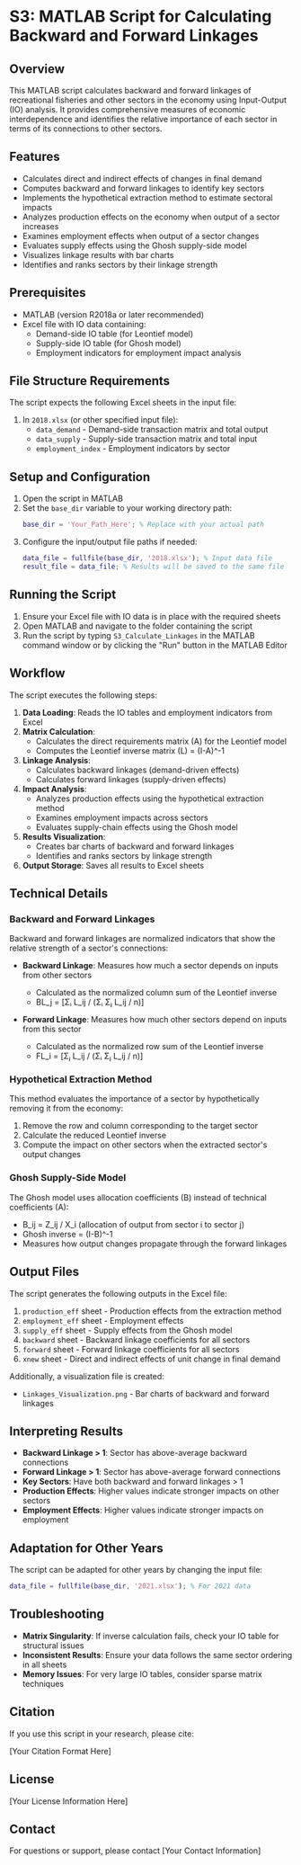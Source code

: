 # S3: MATLAB Script for Calculating Backward and Forward Linkages

## Overview

This MATLAB script calculates backward and forward linkages of recreational fisheries and other sectors in the economy using Input-Output (IO) analysis. It provides comprehensive measures of economic interdependence and identifies the relative importance of each sector in terms of its connections to other sectors.

## Features

- Calculates direct and indirect effects of changes in final demand
- Computes backward and forward linkages to identify key sectors
- Implements the hypothetical extraction method to estimate sectoral impacts
- Analyzes production effects on the economy when output of a sector increases
- Examines employment effects when output of a sector changes
- Evaluates supply effects using the Ghosh supply-side model
- Visualizes linkage results with bar charts
- Identifies and ranks sectors by their linkage strength

## Prerequisites

- MATLAB (version R2018a or later recommended)
- Excel file with IO data containing:
  - Demand-side IO table (for Leontief model)
  - Supply-side IO table (for Ghosh model)
  - Employment indicators for employment impact analysis

## File Structure Requirements

The script expects the following Excel sheets in the input file:

1. In `2018.xlsx` (or other specified input file):
   - `data_demand` - Demand-side transaction matrix and total output
   - `data_supply` - Supply-side transaction matrix and total input
   - `employment_index` - Employment indicators by sector

## Setup and Configuration

1. Open the script in MATLAB
2. Set the `base_dir` variable to your working directory path:
   ```matlab
   base_dir = 'Your_Path_Here'; % Replace with your actual path
   ```
3. Configure the input/output file paths if needed:
   ```matlab
   data_file = fullfile(base_dir, '2018.xlsx'); % Input data file
   result_file = data_file; % Results will be saved to the same file
   ```

## Running the Script

1. Ensure your Excel file with IO data is in place with the required sheets
2. Open MATLAB and navigate to the folder containing the script
3. Run the script by typing `S3_Calculate_Linkages` in the MATLAB command window or by clicking the "Run" button in the MATLAB Editor

## Workflow

The script executes the following steps:

1. **Data Loading**: Reads the IO tables and employment indicators from Excel
2. **Matrix Calculation**:
   - Calculates the direct requirements matrix (A) for the Leontief model
   - Computes the Leontief inverse matrix (L) = (I-A)^-1
3. **Linkage Analysis**:
   - Calculates backward linkages (demand-driven effects)
   - Calculates forward linkages (supply-driven effects)
4. **Impact Analysis**:
   - Analyzes production effects using the hypothetical extraction method
   - Examines employment impacts across sectors
   - Evaluates supply-chain effects using the Ghosh model
5. **Results Visualization**:
   - Creates bar charts of backward and forward linkages
   - Identifies and ranks sectors by linkage strength
6. **Output Storage**: Saves all results to Excel sheets

## Technical Details

### Backward and Forward Linkages

Backward and forward linkages are normalized indicators that show the relative strength of a sector's connections:

- **Backward Linkage**: Measures how much a sector depends on inputs from other sectors
  - Calculated as the normalized column sum of the Leontief inverse
  - BL_j = [Σᵢ L_ij / (Σᵢ Σⱼ L_ij / n)]

- **Forward Linkage**: Measures how much other sectors depend on inputs from this sector
  - Calculated as the normalized row sum of the Leontief inverse
  - FL_i = [Σⱼ L_ij / (Σᵢ Σⱼ L_ij / n)]

### Hypothetical Extraction Method

This method evaluates the importance of a sector by hypothetically removing it from the economy:

1. Remove the row and column corresponding to the target sector
2. Calculate the reduced Leontief inverse
3. Compute the impact on other sectors when the extracted sector's output changes

### Ghosh Supply-Side Model

The Ghosh model uses allocation coefficients (B) instead of technical coefficients (A):
- B_ij = Z_ij / X_i (allocation of output from sector i to sector j)
- Ghosh inverse = (I-B)^-1
- Measures how output changes propagate through the forward linkages

## Output Files

The script generates the following outputs in the Excel file:

1. `production_eff` sheet - Production effects from the extraction method
2. `employment_eff` sheet - Employment effects 
3. `supply_eff` sheet - Supply effects from the Ghosh model
4. `backward` sheet - Backward linkage coefficients for all sectors
5. `forward` sheet - Forward linkage coefficients for all sectors
6. `xnew` sheet - Direct and indirect effects of unit change in final demand

Additionally, a visualization file is created:
- `Linkages_Visualization.png` - Bar charts of backward and forward linkages

## Interpreting Results

- **Backward Linkage > 1**: Sector has above-average backward connections
- **Forward Linkage > 1**: Sector has above-average forward connections
- **Key Sectors**: Have both backward and forward linkages > 1
- **Production Effects**: Higher values indicate stronger impacts on other sectors
- **Employment Effects**: Higher values indicate stronger impacts on employment

## Adaptation for Other Years

The script can be adapted for other years by changing the input file:

```matlab
data_file = fullfile(base_dir, '2021.xlsx'); % For 2021 data
```

## Troubleshooting

- **Matrix Singularity**: If inverse calculation fails, check your IO table for structural issues
- **Inconsistent Results**: Ensure your data follows the same sector ordering in all sheets
- **Memory Issues**: For very large IO tables, consider sparse matrix techniques

## Citation

If you use this script in your research, please cite:

[Your Citation Format Here]

## License

[Your License Information Here]

## Contact

For questions or support, please contact [Your Contact Information] 